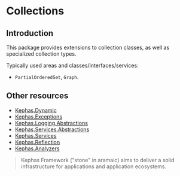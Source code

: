 ﻿# Collections

## Introduction
This package provides extensions to collection classes, as well as specialized collection types.

Typically used areas and classes/interfaces/services:
* `PartialOrderedSet`, `Graph`.

## Other resources

* [Kephas.Dynamic](https://www.nuget.org/packages/Kephas.Dynamic)
* [Kephas.Exceptions](https://www.nuget.org/packages/Kephas.Exceptions)
* [Kephas.Logging.Abstractions](https://www.nuget.org/packages/Kephas.Logging.Abstractions)
* [Kephas.Services.Abstractions](https://www.nuget.org/packages/Kephas.Services.Abstractions)
* [Kephas.Services](https://www.nuget.org/packages/Kephas.Services)
* [Kephas.Reflection](https://www.nuget.org/packages/Kephas.Reflection)
* [Kephas.Analyzers](https://www.nuget.org/packages/Kephas.Analyzers)

> Kephas Framework ("stone" in aramaic) aims to deliver a solid infrastructure for applications and application ecosystems.

